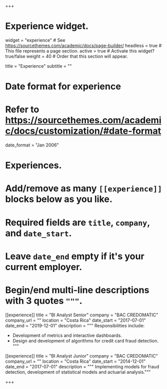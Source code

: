 +++
# Experience widget.
widget = "experience"  # See https://sourcethemes.com/academic/docs/page-builder/
headless = true  # This file represents a page section.
active = true  # Activate this widget? true/false
weight = 40  # Order that this section will appear.

title = "Experience"
subtitle = ""

# Date format for experience
#   Refer to https://sourcethemes.com/academic/docs/customization/#date-format
date_format = "Jan 2006"

# Experiences.
#   Add/remove as many `[[experience]]` blocks below as you like.
#   Required fields are `title`, `company`, and `date_start`.
#   Leave `date_end` empty if it's your current employer.
#   Begin/end multi-line descriptions with 3 quotes `"""`.
[[experience]]
  title = "BI Analyst Senior"
  company = "BAC CREDOMATIC"
  company_url = ""
  location = "Costa Rica"
  date_start = "2017-07-01"
  date_end = "2019-12-01"
  description = """
  Responsibilities include:

  * Development of metrics and interactive dashboards.
  * Design and development of algorithms for credit card fraud detection.
  """

[[experience]]
  title = "BI Analyst Junior"
  company = "BAC CREDOMATIC"
  company_url = ""
  location = "Costa Rica"
  date_start = "2014-12-01"
  date_end = "2017-07-01"
  description = """ Implementing models for fraud detection, development of statistical models and actuarial analysis."""

+++
